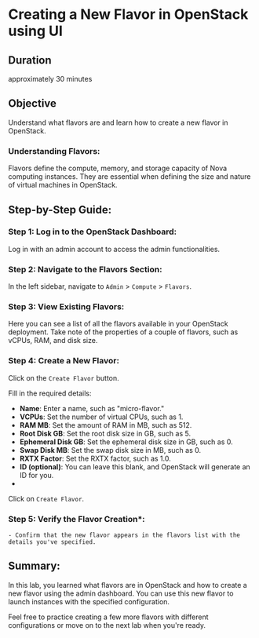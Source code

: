 # Creating a New Flavor in OpenStack using UI

## Duration

approximately 30 minutes

## Objective

Understand what flavors are and learn how to create a new flavor in OpenStack.

### Understanding Flavors:

Flavors define the compute, memory, and storage capacity of Nova computing instances. They are essential when defining the size and nature of virtual machines in OpenStack.

## Step-by-Step Guide:

### Step 1: Log in to the OpenStack Dashboard:

Log in with an admin account to access the admin functionalities.

### Step 2: Navigate to the Flavors Section:

In the left sidebar, navigate to `Admin` > `Compute` > `Flavors`.

### Step 3: View Existing Flavors:

Here you can see a list of all the flavors available in your OpenStack deployment. Take note of the properties of a couple of flavors, such as vCPUs, RAM, and disk size.

### Step 4: Create a New Flavor:

Click on the `Create Flavor` button.

Fill in the required details:

- **Name**: Enter a name, such as "micro-flavor."
- **VCPUs**: Set the number of virtual CPUs, such as 1.
- **RAM MB**: Set the amount of RAM in MB, such as 512.
- **Root Disk GB**: Set the root disk size in GB, such as 5.
- **Ephemeral Disk GB**: Set the ephemeral disk size in GB, such as 0.
- **Swap Disk MB**: Set the swap disk size in MB, such as 0.
- **RXTX Factor**: Set the RXTX factor, such as 1.0.
- **ID (optional)**: You can leave this blank, and OpenStack will generate an ID for you.
-

Click on `Create Flavor`.

### Step 5: Verify the Flavor Creation*:

    - Confirm that the new flavor appears in the flavors list with the details you've specified.

## Summary:

In this lab, you learned what flavors are in OpenStack and how to create a new flavor using the admin dashboard. You can use this new flavor to launch instances with the specified configuration.

Feel free to practice creating a few more flavors with different configurations or move on to the next lab when you're ready.